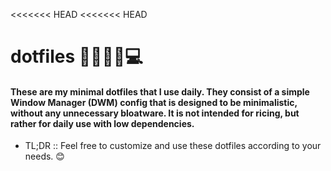 <<<<<<< HEAD
<<<<<<< HEAD
# dotfiles 👨🏻‍💻🌟💻
#### These are my minimal dotfiles that I use daily. They consist of a simple Window Manager (DWM) config that is designed to be minimalistic, without any unnecessary bloatware. It is not intended for ricing, but rather for daily use with low dependencies.

- TL;DR :: Feel free to customize and use these dotfiles according to your needs. 😊
